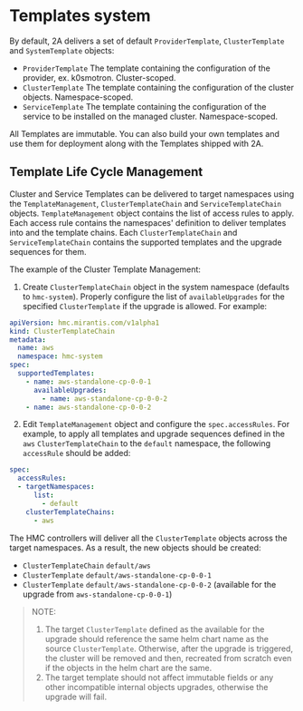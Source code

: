 # Templates system

By default, 2A delivers a set of default `ProviderTemplate`, `ClusterTemplate` and `SystemTemplate` objects:

* `ProviderTemplate`
   The template containing the configuration of the provider, ex. k0smotron. Cluster-scoped.
* `ClusterTemplate`
   The template containing the configuration of the cluster objects. Namespace-scoped.
* `ServiceTemplate`
   The template containing the configuration of the service to be installed on the managed cluster. Namespace-scoped.

All Templates are immutable. You can also build your own templates and use them for deployment along with the
Templates shipped with 2A.

## Template Life Cycle Management

Cluster and Service Templates can be delivered to target namespaces using the `TemplateManagement`,
`ClusterTemplateChain` and `ServiceTemplateChain` objects. `TemplateManagement` object contains the list of
access rules to apply. Each access rule contains the namespaces' definition to deliver templates into and
the template chains. Each `ClusterTemplateChain` and `ServiceTemplateChain` contains the supported templates
and the upgrade sequences for them.

The example of the Cluster Template Management:

1. Create `ClusterTemplateChain` object in the system namespace (defaults to `hmc-system`). Properly configure
   the list of `availableUpgrades` for the specified `ClusterTemplate` if the upgrade is allowed. For example:

```yaml
apiVersion: hmc.mirantis.com/v1alpha1
kind: ClusterTemplateChain
metadata:
  name: aws
  namespace: hmc-system
spec:
  supportedTemplates:
    - name: aws-standalone-cp-0-0-1
      availableUpgrades:
        - name: aws-standalone-cp-0-0-2
    - name: aws-standalone-cp-0-0-2
```

2. Edit `TemplateManagement` object and configure the `spec.accessRules`.
   For example, to apply all templates and upgrade sequences defined in the `aws` `ClusterTemplateChain` to the
   `default` namespace, the following `accessRule` should be added:

```yaml
spec:
  accessRules:
  - targetNamespaces:
      list:
        - default
    clusterTemplateChains:
      - aws
```

The HMC controllers will deliver all the `ClusterTemplate` objects across the target namespaces.
As a result, the new objects should be created:

* `ClusterTemplateChain` `default/aws`
* `ClusterTemplate` `default/aws-standalone-cp-0-0-1`
* `ClusterTemplate` `default/aws-standalone-cp-0-0-2` (available for the upgrade from `aws-standalone-cp-0-0-1`)

> NOTE:
>
> 1. The target `ClusterTemplate` defined as the available for the upgrade should reference the same helm chart name
> as the source `ClusterTemplate`. Otherwise, after the upgrade is triggered, the cluster will be removed and then,
> recreated from scratch even if the objects in the helm chart are the same.
> 2. The target template should not affect immutable fields or any other incompatible internal objects upgrades,
> otherwise the upgrade will fail.

